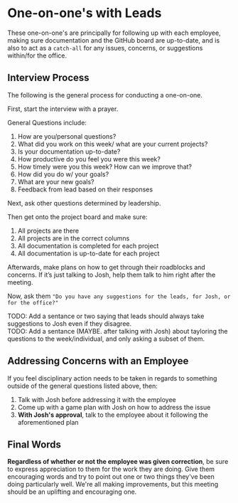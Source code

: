 # One-on-one's with Leads
These one-on-one's are principally for following up with each employee, making sure documentation and the GitHub board are up-to-date, and is also to act as a `catch-all` for any issues, concerns, or suggestions within/for the office.

## Interview Process
The following is the general process for conducting a one-on-one. 

First, start the interview with a prayer.

General Questions include: 
1. How are you/personal questions?
2. What did you work on this week/ what are your current projects?
3. Is your documentation up-to-date?
4. How productive do you feel you were this week?
5. How timely were you this week? How can we improve that?
6. How did you do w/ your goals?
7. What are your new goals?
8. Feedback from lead based on their responses

Next, ask other questions determined by leadership.

Then get onto the project board and make sure:
1. All projects are there
2. All projects are in the correct columns
3. All documentation is completed for each project
4. All documentation is up-to-date for each project

Afterwards, make plans on how to get through their roadblocks and concerns. 
If it’s just talking to Josh, help them talk to him right after the meeting.

Now, ask them `"Do you have any suggestions for the leads, for Josh, or for the office?"`

TODO: Add a sentance or two saying that leads should always take suggestions to Josh even if they disagree.\
TODO: Add a sentance (MAYBE. after talking with Josh) about tayloring the questions to the week/individual, and only asking a subset of them.

## Addressing Concerns with an Employee
If you feel disciplinary action needs to be taken in regards to something outside of the general questions listed above, then:
1. Talk with Josh before addressing it with the employee 
2. Come up with a game plan with Josh on how to address the issue
3. **With Josh's approval**, talk to the employee about it following the aforementioned plan

## Final Words
**Regardless of whether or not the employee was given correction**, be sure to express appreciation to them for the work they are doing. Give them encouraging words and try to point out one or two things they've been doing particularly well. We're all making improvements, but this meeting should be an uplifting and encouraging one. 
